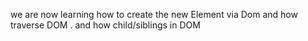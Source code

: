  we are now learning how to create the new Element via Dom and how traverse DOM . and how child/siblings in DOM

